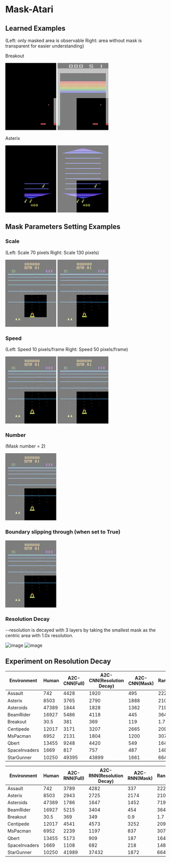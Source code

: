 # Mask-Atari

## Learned Examples 

(Left: only masked area is observable Right: area without mask is transparent for easier understanding)

Breakout

![image](https://github.com/celarex/Mask-Atari/blob/main/Animations/BreakoutBlack.gif)
![image](https://github.com/celarex/Mask-Atari/blob/main/Animations/Breakout.gif)

Asterix

![image](https://github.com/celarex/Mask-Atari/blob/main/Animations/AsterixBlack.gif)
![image](https://github.com/celarex/Mask-Atari/blob/main/Animations/Asterix.gif)

## Mask Parameters Setting Examples

### Scale

(Left: Scale 70 pixels Right: Scale 130 pixels)

![image](https://github.com/celarex/Mask-Atari/blob/main/Animations/BeamRiderScale70.gif)
![image](https://github.com/celarex/Mask-Atari/blob/main/Animations/BeamRiderScale130.gif)

### Speed

(Left: Speed 10 pixels/frame Right: Speed 50 pixels/frame)

![image](https://github.com/celarex/Mask-Atari/blob/main/Animations/BeamRiderSpeed10.gif)
![image](https://github.com/celarex/Mask-Atari/blob/main/Animations/BeamRiderSpeed50.gif)

### Number

(Mask number = 2)

![image](https://github.com/celarex/Mask-Atari/blob/main/Animations/BeamRiderNumber2.gif)

### Boundary slipping through (when set to True)

![image](https://github.com/celarex/Mask-Atari/blob/main/Animations/BeamRiderLoopBoundary.gif)

### Resolution Decay
--resolution is decayed with 3 layers by taking the smallest mask as the centric area with 1.0x resolution.
<!--
![image](https://github.com/celarex/Mask-Atari/blob/main/Animations/BreakoutResolutionBlack.gif)
![image](https://github.com/celarex/Mask-Atari/blob/main/Animations/BreakoutResolution.gif)
-->
![image](https://github.com/celarex/Mask-Atari/blob/main/Animations/BeamRiderResolutionBlack.gif)
![image](https://github.com/celarex/Mask-Atari/blob/main/Animations/BeamRiderResolution.gif)

## Experiment on Resolution Decay 
|  Environment  |  Human  |  A2C-CNN(Full)  | A2C-CNN(Resolution Decay) |  A2C-CNN(Mask)  |  Random  |
|  ----  |  ----  |  ----  | ---- |  ----  |  ----  |
|  Assault  |  742  |  4428  | 1920 |  495  |  222  |
|  Asterix  |  8503  |  3765  | 2790 |  1888  |  210  |
|  Asteroids  |  47389  |  1844  | 1828 |  1362  |  719  |
|  BeamRider  |  16927  |  5486  | 4118 |  445  |  364  |
|  Breakout  |  30.5  |  381  | 369 |  119  |  1.7  |
|  Centipede  |  12017  |  3171  | 3207 |  2665  |  2091  |
|  MsPacman  |  6952  |  2131  | 1804 |  1200  |  307  |
|  Qbert  |  13455  |  9248  | 4420 |  549  |  164  |
|  SpaceInvaders  |  1669  |  817  | 757 |  487  |  148  |
|  StarGunner  |  10250  |  49395  | 43899 |  1661  |  664  |

|  Environment  |  Human  |  A2C-RNN(Full)  | A2C-RNN(Resolution Decay) |  A2C-RNN(Mask)  |  Random  |
|  ----  |  ----  |  ----  | ---- |  ----  |  ----  |
|  Assault  |  742  |  3789  | 4282 |  337  |  222  |
|  Asterix  |  8503  |  2943  | 2725 |  2174  |  210  |
|  Asteroids  |  47389  |  1786  | 1647 |  1452  |  719  |
|  BeamRider  |  16927  |  5215  | 3404 |  454  |  364  |
|  Breakout  |  30.5  |  369  | 349 |  0.9  |  1.7  |
|  Centipede  |  12017  |  4541  | 4573 |  3252  |  2091  |
|  MsPacman  |  6952  |  2239  | 1197 |  837  |  307  |
|  Qbert  |  13455  |  5173  | 909 |  187  |  164  |
|  SpaceInvaders  |  1669  |  1108  | 682 |  218  |  148  |
|  StarGunner  |  10250  |  41989  | 37432 |  1872  |  664  |

